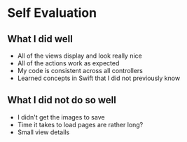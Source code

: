 # Self Evaluation

## What I did well
* All of the views display and look really nice
* All of the actions work as expected
* My code is consistent across all controllers
* Learned concepts in Swift that I did not previously know

## What I did not do so well
* I didn't get the images to save
* Time it takes to load pages are rather long?
* Small view details